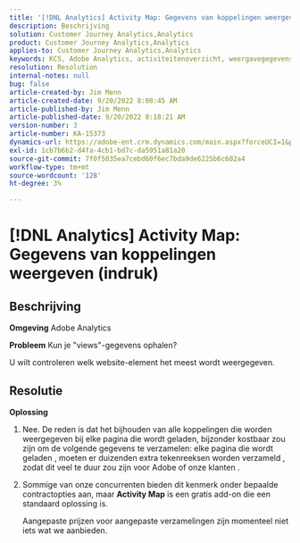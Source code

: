 ```yaml
---
title: '[!DNL Analytics] Activity Map: Gegevens van koppelingen weergeven (indruk)'
description: Beschrijving
solution: Customer Journey Analytics,Analytics
product: Customer Journey Analytics,Analytics
applies-to: Customer Journey Analytics,Analytics
keywords: KCS, Adobe Analytics, activiteitenoverzicht, weergavegegevens, koppelingen, weergaven
resolution: Resolution
internal-notes: null
bug: false
article-created-by: Jim Menn
article-created-date: 9/20/2022 8:08:45 AM
article-published-by: Jim Menn
article-published-date: 9/20/2022 8:18:21 AM
version-number: 3
article-number: KA-15373
dynamics-url: https://adobe-ent.crm.dynamics.com/main.aspx?forceUCI=1&pagetype=entityrecord&etn=knowledgearticle&id=80e75a6f-bb38-ed11-9db1-0022480866ad
exl-id: 1cb7b6b2-d4fa-4cb1-bd7c-da5951a81a20
source-git-commit: 7f0f5035ea7cebd60f6ec7bda9de6225b6c602a4
workflow-type: tm+mt
source-wordcount: '128'
ht-degree: 3%

---
```


# [!DNL Analytics] Activity Map: Gegevens van koppelingen weergeven (indruk)

## Beschrijving


<b>Omgeving</b>
Adobe Analytics

<b>Probleem</b>
Kun je &quot;views&quot;-gegevens ophalen?

U wilt controleren welk website-element het meest wordt weergegeven.


## Resolutie


<b>Oplossing</b>

1. Nee. De reden is dat het bijhouden van alle koppelingen die worden weergegeven bij elke pagina die wordt geladen, bijzonder kostbaar zou zijn om de volgende gegevens te verzamelen: elke pagina die wordt geladen , moeten er duizenden extra tekenreeksen worden verzameld , zodat dit veel te duur zou zijn voor Adobe of onze klanten .
2. Sommige van onze concurrenten bieden dit kenmerk onder bepaalde contractopties aan, maar <b>Activity Map</b> is een gratis add-on die een standaard oplossing is.

   Aangepaste prijzen voor aangepaste verzamelingen zijn momenteel niet iets wat we aanbieden.
